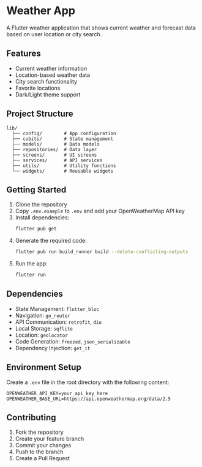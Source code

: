 # Weather App

A Flutter weather application that shows current weather and forecast data based on user location or city search.

## Features

- Current weather information
- Location-based weather data
- City search functionality
- Favorite locations
- Dark/Light theme support

## Project Structure

```
lib/
  ├── config/        # App configuration
  ├── cubits/        # State management
  ├── models/        # Data models
  ├── repositories/  # Data layer
  ├── screens/       # UI screens
  ├── services/      # API services
  ├── utils/         # Utility functions
  └── widgets/       # Reusable widgets
```

## Getting Started

1. Clone the repository
2. Copy `.env.example` to `.env` and add your OpenWeatherMap API key
3. Install dependencies:
   ```bash
   flutter pub get
   ```
4. Generate the required code:
   ```bash
   flutter pub run build_runner build --delete-conflicting-outputs
   ```
5. Run the app:
   ```bash
   flutter run
   ```

## Dependencies

- State Management: `flutter_bloc`
- Navigation: `go_router`
- API Communication: `retrofit`, `dio`
- Local Storage: `sqflite`
- Location: `geolocator`
- Code Generation: `freezed`, `json_serializable`
- Dependency Injection: `get_it`

## Environment Setup

Create a `.env` file in the root directory with the following content:
```
OPENWEATHER_API_KEY=your_api_key_here
OPENWEATHER_BASE_URL=https://api.openweathermap.org/data/2.5
```

## Contributing

1. Fork the repository
2. Create your feature branch
3. Commit your changes
4. Push to the branch
5. Create a Pull Request

